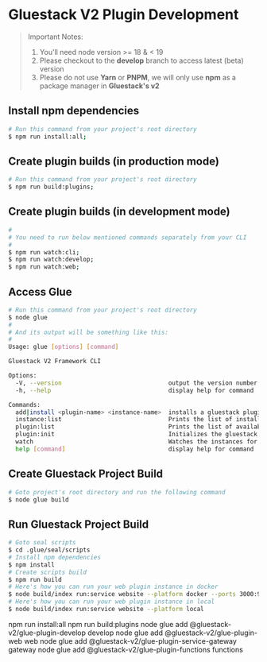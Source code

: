 # Gluestack V2 Plugin Development

> Important Notes:
>
> 1. You'll need node version >= 18 & < 19
> 2. Please checkout to the **develop** branch to access latest (beta) version
> 3. Please do not use **Yarn** or **PNPM**, we will only use **npm** as a package manager in **Gluestack's v2**

## Install npm dependencies

```bash
# Run this command from your project's root directory
$ npm run install:all;
```

## Create plugin builds (in production mode)

```bash
# Run this command from your project's root directory
$ npm run build:plugins;
```

## Create plugin builds (in development mode)

```bash
#
# You need to run below mentioned commands separately from your CLI
#
$ npm run watch:cli;
$ npm run watch:develop;
$ npm run watch:web;
```

## Access Glue

```bash
# Run this command from your project's root directory
$ node glue
#
# And its output will be something like this:
#
Usage: glue [options] [command]

Gluestack V2 Framework CLI

Options:
  -V, --version                              output the version number
  -h, --help                                 display help for command

Commands:
  add|install <plugin-name> <instance-name>  installs a gluestack plugin, use help for more info on subcommands
  instance:list                              Prints the list of installed plugin instances
  plugin:list                                Prints the list of available plugins
  plugin:init                                Initializes the gluestack app as a plugin
  watch                                      Watches the instances for changes and restarts them
  help [command]                             display help for command
```

## Create Gluestack Project Build

```bash
# Goto project's root directory and run the following command
$ node glue build
```

## Run Gluestack Project Build

```bash
# Goto seal scripts
$ cd .glue/seal/scripts
# Install npm dependencies
$ npm install
# Create scripts build
$ npm run build
# Here's how you can run your web plugin instance in docker
$ node build/index run:service website --platform docker --ports 3000:9000
# Here's how you can run your web plugin instance in local
$ node build/index run:service website --platform local
```

npm run install:all
npm run build:plugins
node glue add @gluestack-v2/glue-plugin-develop develop
node glue add @gluestack-v2/glue-plugin-web web
node glue add @gluestack-v2/glue-plugin-service-gateway gateway
node glue add @gluestack-v2/glue-plugin-functions functions
